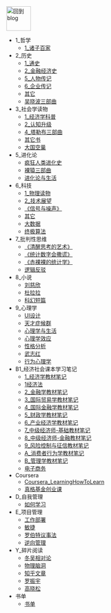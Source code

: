 
<a href="http://www.guofei.site" target='blog'>
<img src="http://www.guofei.site/public/img/unicorn.png"  alt="回到blog" height="64" width="64">
</a>


* 1_哲学
    * [1_诸子百家](docs/1_哲学/1_诸子百家.md)
* 2_历史
    * [1_通史](docs/2_历史/1_通史.md)
    * [2_金融经济史](docs/2_历史/2_金融经济史.md)
    * [5_人物传记](docs/2_历史/5_人物传记.md)
    * [6_企业传记](docs/2_历史/6_企业传记.md)
    * [其它](docs/2_历史/其它.md)
    * [吴晓波三部曲](docs/2_历史/吴晓波三部曲.md)
* 3_社会学读物
    * [1_经济学科普](docs/3_社会学读物/1_经济学科普.md)
    * [2_认知升级](docs/3_社会学读物/2_认知升级.md)
    * [4_塔勒布三部曲](docs/3_社会学读物/4_塔勒布三部曲.md)
    * [其它书](docs/3_社会学读物/其它书.md)
    * [大国空巢](docs/3_社会学读物/大国空巢.md)
* 5_进化论
    * [疯狂人类进化史](docs/5_进化论/疯狂人类进化史.md)
    * [裸猿三部曲](docs/5_进化论/裸猿三部曲.md)
    * [进化论与生活](docs/5_进化论/进化论与生活.md)
* 6_科技
    * [1_物理读物](docs/6_科技/1_物理读物.md)
    * [2_技术展望](docs/6_科技/2_技术展望.md)
    * [《信号与噪声》](docs/6_科技/《信号与噪声》.md)
    * [其它](docs/6_科技/其它.md)
    * [大数据](docs/6_科技/大数据.md)
    * [终极算法](docs/6_科技/终极算法.md)
* 7_批判性思维
    * [《清醒思考的艺术》](docs/7_批判性思维/《清醒思考的艺术》.md)
    * [《统计数字会撒谎》](docs/7_批判性思维/《统计数字会撒谎》.md)
    * [《赤裸裸的统计学》](docs/7_批判性思维/《赤裸裸的统计学》.md)
    * [逻辑反驳](docs/7_批判性思维/逻辑反驳.md)
* 8_小说
    * [刘慈欣](docs/8_小说/刘慈欣.md)
    * [杜拉拉](docs/8_小说/杜拉拉.md)
    * [科幻短篇](docs/8_小说/科幻短篇.md)
* 9_心理学
    * [UI设计](docs/9_心理学/UI设计.md)
    * [天才症候群](docs/9_心理学/天才症候群.md)
    * [心理学与生活](docs/9_心理学/心理学与生活.md)
    * [心理学效应](docs/9_心理学/心理学效应.md)
    * [性格分析](docs/9_心理学/性格分析.md)
    * [武志红](docs/9_心理学/武志红.md)
    * [行为心理学](docs/9_心理学/行为心理学.md)
* B1_经济社会课本学习笔记
    * [1_经济学教材笔记](docs/B1_经济社会课本学习笔记/1_经济学教材笔记.md)
    * [1经济法](docs/B1_经济社会课本学习笔记/1经济法.md)
    * [2_金融学教材笔记](docs/B1_经济社会课本学习笔记/2_金融学教材笔记.md)
    * [3_国际贸易学教材笔记](docs/B1_经济社会课本学习笔记/3_国际贸易学教材笔记.md)
    * [4_国际金融学教材笔记](docs/B1_经济社会课本学习笔记/4_国际金融学教材笔记.md)
    * [5_财政学教材笔记](docs/B1_经济社会课本学习笔记/5_财政学教材笔记.md)
    * [6_产业经济学教材笔记](docs/B1_经济社会课本学习笔记/6_产业经济学教材笔记.md)
    * [7_中级经济师-基础教材笔记](docs/B1_经济社会课本学习笔记/7_中级经济师-基础教材笔记.md)
    * [8_中级经济师-金融教材笔记](docs/B1_经济社会课本学习笔记/8_中级经济师-金融教材笔记.md)
    * [9_风险控制与征信教材笔记](docs/B1_经济社会课本学习笔记/9_风险控制与征信教材笔记.md)
    * [A_消费者行为学教材笔记](docs/B1_经济社会课本学习笔记/A_消费者行为学教材笔记.md)
    * [B_管理学教材笔记](docs/B1_经济社会课本学习笔记/B_管理学教材笔记.md)
    * [电子商务](docs/B1_经济社会课本学习笔记/电子商务.md)
* Coursera
    * [Coursera_LearningHowToLearn](docs/Coursera/Coursera_LearningHowToLearn.md)
    * [真格基金创业课](docs/Coursera/真格基金创业课.md)
* D_自我管理
    * [如何学习](docs/D_自我管理/如何学习.md)
* E_项目管理
    * [工作部署](docs/E_项目管理/工作部署.md)
    * [敏捷](docs/E_项目管理/敏捷.md)
    * [罗伯特议事法](docs/E_项目管理/罗伯特议事法.md)
    * [逆向管理](docs/E_项目管理/逆向管理.md)
* Y_碎片阅读
    * [冬吴相对论](docs/Y_碎片阅读/冬吴相对论.md)
    * [物理脑洞](docs/Y_碎片阅读/物理脑洞.md)
    * [知乎文章](docs/Y_碎片阅读/知乎文章.md)
    * [罗振宇](docs/Y_碎片阅读/罗振宇.md)
    * [高晓松](docs/Y_碎片阅读/高晓松.md)
* 书单
    * [书单](docs/书单/书单.md)
